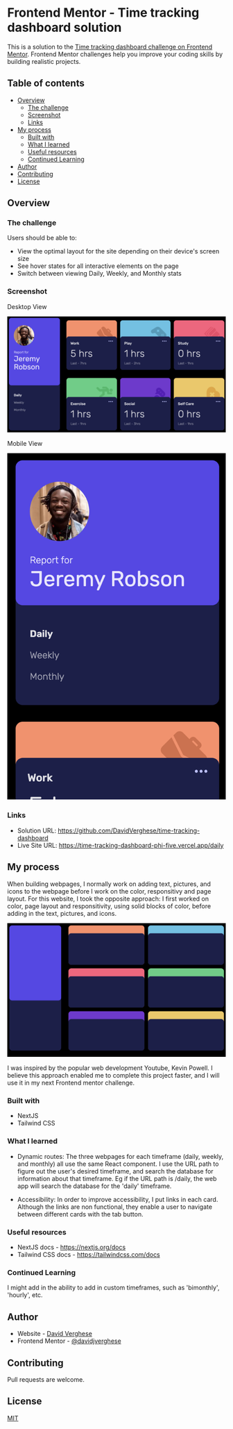 # Frontend Mentor - Time tracking dashboard solution

This is a solution to the [Time tracking dashboard challenge on Frontend Mentor](https://www.frontendmentor.io/challenges/time-tracking-dashboard-UIQ7167Jw). Frontend Mentor challenges help you improve your coding skills by building realistic projects. 

## Table of contents

- [Overview](#overview)
  - [The challenge](#the-challenge)
  - [Screenshot](#screenshot)
  - [Links](#links)
- [My process](#my-process)
  - [Built with](#built-with)
  - [What I learned](#what-i-learned)
  - [Useful resources](#useful-resources)
  - [Continued Learning](#continued-learning)
- [Author](#author)
- [Contributing](#contributing)
- [License](#license)


## Overview

### The challenge

Users should be able to:

- View the optimal layout for the site depending on their device's screen size
- See hover states for all interactive elements on the page
- Switch between viewing Daily, Weekly, and Monthly stats

### Screenshot

Desktop View

![desktop view](desktop-view.png)

Mobile View

![mobile view](mobile-view.png)

### Links

- Solution URL: https://github.com/DavidVerghese/time-tracking-dashboard
- Live Site URL: https://time-tracking-dashboard-phi-five.vercel.app/daily 

## My process

When building webpages, I normally work on adding text, pictures, and icons to the webpage before I work on the color, responsitivy and page layout. For this website, I took the opposite approach: I first worked on color, page layout and responsitivity, using solid blocks of color, before adding in the text, pictures, and icons. 

![website in its earlier, simplified state](solid-colors.png)

I was inspired by the popular web development Youtube, Kevin Powell. I believe this approach enabled me to complete this project faster, and I will use it in my next Frontend mentor challenge.

### Built with

- NextJS 
- Tailwind CSS

### What I learned

- Dynamic routes: The three webpages for each timeframe (daily, weekly, and monthly) all use the same React component. I use the URL path to figure out the user's desired timeframe, and search the database for information about that timeframe. Eg if the URL path is /daily, the web app will search the database for the 'daily' timeframe. 

- Accessibility: In order to improve accessibility, I put links in each card. Although the links are non functional, they enable a user to navigate between different cards with the tab button.

### Useful resources

- NextJS docs - https://nextjs.org/docs
- Tailwind CSS docs - https://tailwindcss.com/docs

### Continued Learning

I might add in the ability to add in custom timeframes, such as 'bimonthly', 'hourly', etc. 

## Author

- Website - [David Verghese](https://davidverghese.surge.sh/)
- Frontend Mentor - [@davidjverghese](https://www.frontendmentor.io/profile/davidjverghese)

## Contributing

Pull requests are welcome.

## License

[MIT](https://choosealicense.com/licenses/mit/)
